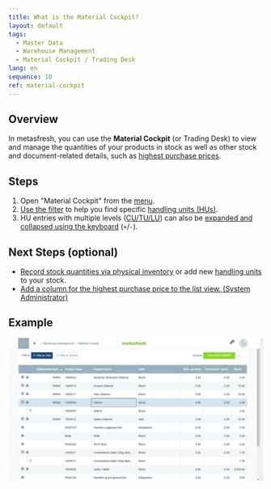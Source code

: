 ```yaml
---
title: What is the Material Cockpit?
layout: default
tags:
  - Master Data
  - Warehouse Management
  - Material Cockpit / Trading Desk
lang: en
sequence: 10
ref: material-cockpit
---
```


## Overview
In metasfresh, you can use the **Material Cockpit** (or Trading Desk) to view and manage the quantities of your products in stock as well as other stock and document-related details, such as [highest purchase prices](Material-Cockpit-highest-purchase-price).

## Steps
1. Open "Material Cockpit" from the [menu](Menu).
1. [Use the filter](Filtering_function) to help you find specific [handling units (HUs)](Handling_Unit_System).
1. HU entries with multiple levels ([CU/TU/LU](Handling_Unit_System)) can also be [expanded and collapsed using the keyboard](Keyboard_shortcuts_reference#manage-list-elements) (`+`/`-`).

## Next Steps (optional)
- [Record stock quantities via physical inventory](Physical_inventory_create_HUs) or add new [handling units](Handling_Unit_System) to your stock.
- [Add a column for the highest purchase price to the list view. (System Administrator)](Material-Cockpit-highest-purchase-price)

## Example
<kbd><img src="assets/Material-Cockpit.png" alt="Screenshot: Material Cockpit"></kbd>
